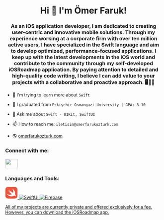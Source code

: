 <h1 align="center"> Hi 👋 I'm Ömer Faruk! </h1>
<h3 align="center">As an iOS application developer, I am dedicated to creating user-centric and innovative mobile solutions. Through my experience working at a corporate firm with over ten million active users, I have specialized in the Swift language and aim to develop optimized, performance-focused applications. I keep up with the latest developments in the iOS world and contribute to the community through my self-developed iOSRoadmap application. By paying attention to detailed and high-quality code writing, I believe I can add value to your projects with a collaborative and proactive approach. 🖥📲</h3>

- 🔭 I'm trying to learn more about `Swift`

- 🌱 I graduated from `Eskişehir Osmangazi University | GPA: 3.10` 

- 💬 Ask me about `Swift - UIKit, SwiftUI`

- 📫 How to reach me: `iletisim@omerfarukozturk.com`

- 🌎 <a href="https://www.omerfarukozturk.com" target="_blank"> omerfarukozturk.com </a>

<h3 align="left">Connect with me:</h3>
<p align="left">
<a href="https://www.linkedin.com/in/ozturkomerfaruk/" target="blank"><img align="center" src="https://cdn-icons-png.flaticon.com/512/174/174857.png" height="30" width="40" /></a>
 

<h3 align="left">Languages and Tools:</h3>
            
<p align="left">
<a href="https://developer.apple.com/swift/" target="_blank"> <img src="https://raw.githubusercontent.com/devicons/devicon/master/icons/swift/swift-original.svg" alt="Swift" width="40" height="40"/> </a>
<a href="https://developer.apple.com/xcode/swiftui/" target="_blank"> <img src="https://developer.apple.com/assets/elements/icons/swiftui/swiftui-96x96_2x.png" alt="SwiftUI" width="40" height="40"/>
<a href="https://firebase.google.com/" target="_blank"> <img src="https://www.vectorlogo.zone/logos/firebase/firebase-icon.svg" alt="Firebase" width="40" height="40"/>
</p>
<div class="center-text">
        <p>All of my projects are currently private and offered exclusively for a fee. However, you can download the iOSRoadmap app.</p>
    </div>
    
